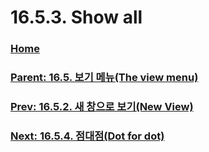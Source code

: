 # 16.5.3. Show all

### [Home](./00-home.md)
### [Parent: 16.5. 보기 메뉴(The view menu)](./16-05-00-the-view-menu.md)
### [Prev: 16.5.2. 새 창으로 보기(New View)](./16-05-02-new-view.md)
### [Next: 16.5.4. 점대점(Dot for dot)](./16-05-04-dot-for-dot.md)
